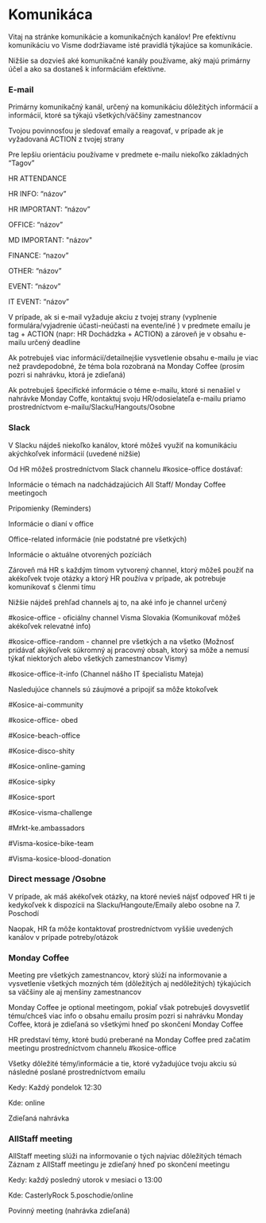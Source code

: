 # Komunikáca 
Vitaj na stránke komunikácie a komunikačných kanálov! 
Pre efektívnu komunikáciu vo Visme dodržiavame isté pravidlá týkajúce sa komunikácie.

Nižšie sa dozvieš aké komunikačné kanály používame, aký majú primárny účel a ako sa dostaneš k informáciám efektívne. 

### E-mail
Primárny komunikačný kanál, určený na komunikáciu dôležitých informácií a informácií, ktoré sa týkajú všetkých/väčšiny zamestnancov

Tvojou povinnosťou je sledovať emaily a reagovať, v prípade ak je vyžadovaná ACTION z tvojej strany

Pre lepšiu orientáciu používame v predmete e-mailu niekoľko základných “Tagov”

HR ATTENDANCE

HR INFO: “názov”

HR IMPORTANT: “názov”

OFFICE: “názov”

MD IMPORTANT: "názov"

FINANCE: “nazov”

OTHER: “názov”

EVENT: “názov”

IT EVENT: “názov”

V prípade, ak si e-mail vyžaduje akciu z tvojej strany (vyplnenie formulára/vyjadrenie účasti-neúčasti na evente/iné ) v predmete emailu je tag + ACTION (napr: HR Dochádzka + ACTION) a zároveň je v obsahu e-mailu určený deadline

Ak potrebuješ viac informácií/detailnejšie vysvetlenie obsahu e-mailu je viac než pravdepodobné, že téma bola rozobraná na Monday Coffee (prosím pozri si nahrávku, ktorá je zdieľaná)

Ak potrebuješ špecifické informácie o téme e-mailu, ktoré si nenašiel v nahrávke Monday Coffe, kontaktuj svoju HR/odosielateľa e-mailu priamo prostredníctvom e-mailu/Slacku/Hangouts/Osobne

### Slack 
V Slacku nájdeš niekoľko kanálov, ktoré môžeš využiť na komunikáciu akýchkoľvek informácií (uvedené nižšie)

Od HR môžeš prostredníctvom Slack channelu #kosice-office dostávať:

Informácie o témach na nadchádzajúcich All Staff/ Monday Coffee meetingoch

Pripomienky (Reminders)

Informácie o dianí v office

Office-related informácie (nie podstatné pre všetkých)

Informácie o aktuálne otvorených pozíciách

Zároveň má HR s každým tímom vytvorený channel, ktorý môžeš použiť na akékoľvek tvoje otázky a ktorý HR používa v prípade, ak potrebuje komunikovať s členmi tímu

Nižšie nájdeš prehľad channels aj to, na aké info je channel určený

#kosice-office - oficiálny channel Visma Slovakia (Komunikovať môžeš akékoľvek relevatné info)

#kosice-office-random - channel pre všetkých a na všetko (Možnosť pridávať akýkoľvek súkromný aj pracovný obsah, ktorý sa môže a nemusí týkať niektorých alebo všetkých zamestnancov Vismy)

#kosice-office-it-info (Channel nášho IT špecialistu Mateja)

Nasledujúce channels sú záujmové a pripojiť sa môže ktokoľvek

#Kosice-ai-community

#kosice-office- obed

#Kosice-beach-office

#Kosice-disco-shity

#Kosice-online-gaming

#Kosice-sipky

#Kosice-sport

#Kosice-visma-challenge

#Mrkt-ke.ambassadors

#Visma-kosice-bike-team

#Visma-kosice-blood-donation

### Direct message /Osobne
V prípade, ak máš akékoľvek otázky, na ktoré nevieš nájsť odpoveď HR ti je kedykoľvek k dispozícii na Slacku/Hangoute/Emaily alebo osobne na 7. Poschodí

Naopak, HR ťa môže kontaktovať prostredníctvom vyššie uvedených kanálov v prípade potreby/otázok

### Monday Coffee
Meeting pre všetkých zamestnancov, ktorý slúží na informovanie a vysvetlenie všetkých mozných tém (dôležitých aj nedôležitých) týkajúcich sa väčšiny ale aj menšiny zamestnancov

Monday Coffee je optional meetingom, pokiaľ však potrebuješ dovysvetliť tému/chceš viac info o obsahu emailu prosím pozri si nahrávku Monday Coffee, ktorá je zdieľaná so všetkými hneď po skončení Monday Coffee

HR predstaví témy, ktoré budú preberané na Monday Coffee pred začatím meetingu prostredníctvom channelu #kosice-office

Všetky dôležité témy/informácie a tie, ktoré vyžadujúce tvoju akciu sú následné poslané prostredníctvom emailu

Kedy: Každý pondelok 12:30

Kde: online

Zdieľaná nahrávka

### AllStaff meeting

AllStaff meeting slúži na informovanie o tých najviac dôležitých témach
Záznam z AllStaff meetingu je zdieľaný hneď po skončení meetingu

Kedy: každý posledný utorok v mesiaci o 13:00

Kde: CasterlyRock 5.poschodie/online

Povinný meeting (nahrávka zdieľaná)